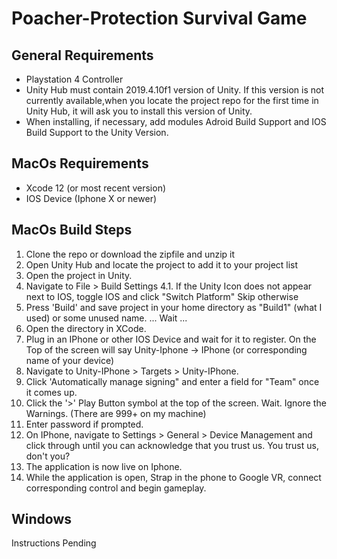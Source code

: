 # Poacher-Protection Survival Game 

## General Requirements
- Playstation 4 Controller
- Unity Hub must contain 2019.4.10f1 version of Unity. If this version is not currently available,when you locate the project repo for the first time in Unity Hub, it will ask you to install this version of Unity. 
- When installing, if necessary, add modules Adroid Build Support and IOS Build Support to the Unity Version.

## MacOs Requirements
- Xcode 12 (or most recent version)
- IOS Device (Iphone X or newer)

## MacOs Build Steps
1. Clone the repo or download the zipfile and unzip it 
2. Open Unity Hub and locate the project to add it to your project list
3. Open the project in Unity. 
4. Navigate to File > Build Settings
4.1. If the Unity Icon does not appear next to IOS, toggle IOS and click "Switch Platform" Skip otherwise
5. Press 'Build' and save project in your home directory as "Build1" (what I used) or some unused name.
... Wait ... 
5. Open the directory in XCode. 
6. Plug in an IPhone or other IOS Device and wait for it to register. On the Top of the screen will say Unity-Iphone -> IPhone (or corresponding name of your device)
7. Navigate to Unity-IPhone > Targets > Unity-IPhone. 
8. Click 'Automatically manage signing" and enter a field for "Team" once it comes up. 
9. Click the '>' Play Button symbol at the top of the screen. Wait. Ignore the Warnings. (There are 999+ on my machine)
10. Enter password if prompted. 
11. On IPhone, navigate to Settings > General > Device Management and click through until you can acknowledge that you trust us. You trust us, don't you? 
11. The application is now live on Iphone. 
12. While the application is open, Strap in the phone to Google VR, connect corresponding control and begin gameplay. 

## Windows 
Instructions Pending
